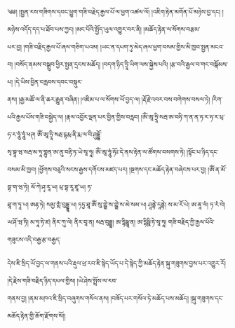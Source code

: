 ﻿  
༄༅། །སྤྱན་རས་གཟིགས་དབང་ཕྱུག་གཟི་བརྗེད་རྒྱལ་པོ་ལ་ཕྱག་འཚལ་ལོ། །འཇིག་རྟེན་མགོན་པོ་མཉེས་བྱ་དང། །མཉེས་འདོད་དད་པ་ཐོབ་པས་ཀྱང། །མང་པོའི་སྤྱོད་ཡུལ་འགྱུར་བར་ནི། །མཆོད་རྟེན་ལ་སོགས་བརྩམ་  
པར་བྱ། །གཟི་བརྗིད་རྒྱལ་པོ་ཞལ་གཅིག་པའམ། །ཡང་ན་དཔག་ཏུ་མེད་ཞལ་ཕྱག་བསམ་གྱིས་མི་ཁྱབ་སྤྱན་མངའ་བ། །བསོད་ནམས་བསྒྲུབ་ཕྱིར་སྤྱན་དྲངས་མཆོད། །བདག་ཉིད་ཧྲཱི་ཡིག་ལས་སྐྱེས་པའི། །རྩ་བའི་རྒྱལ་བ་གང་བསྒོམས་པ། །དེ་ཡིས་བྱིན་བརླབས་དབང་བསྐུར་  
ནས། །རྒྱ་མཚོ་ལ་ནི་ཆར་རྒྱུན་བཞིན། །འཇིམ་པ་ལ་སོགས་ཡོ་བྱད་ལ། །རྡོ་རྗེ་འབར་བས་བགེགས་བསལ་ཏེ། །རིག་པའི་རྒྱལ་པོས་གཟི་བསྐྱེད་ལ། །རྣལ་འབྱོར་ལྡན་པར་བྱིན་གྱིས་བརླབ། །ཨོཾ་ཨཱ་ཧྲཱི་སརྦ་ཨ་བཧི་ཀ་ན་ན་ཧ་ར་ཧ་ར་པྲ་ཧ་ར་ཧཱུཾ་ཧཱུཾ་ཕཊ། ཨོཾ་ཨཱ་ཧྲཱི་སརྦ་དྷརྨ་ནི་རྨ་ལ་བི་ཤུདྡྷོ་  
སྭ་བྷཱ་ཝ་སརྦ་མ་ཧཱ་གྷུན་ཨ་ནུ་བརྟི་ཏ་ཡེ་སཱ་ཧཱ། ཨོཾ་ཨཱ་ཧཱུཾ་ཧོཿ་དེ་ནས་རྟེན་ལ་ཚོགས་བསགས་ཏེ། །སྟོང་པ་ཉིད་དང་བསམ་མི་ཁྱབ། །ཕྱོགས་བཅུའི་སངས་རྒྱས་དགོངས་མཛད་པར། །སྔགས་དང་མཆོད་རྟེན་བཞེངས་པར་བྱ། །ཨོཾ་ན་མོ་བྷ་ག་ཝ་ཏེ། ལོ་ཀེ་ཤྭ་རཱ་ཡ། པྲ་བྷ་རཱ་ཛཱ་ཡ། ཏ་  
ཐཱ་ག་ཏཱ་ཡ། ཨརྷ་ཏེ། སམྱ་ཀྶཾ་བུདྡྷཱ་ཡ། ཏཏྱ་ཐཱ་ཨོཾ་སུ་ཀྵྨེ་ས་ཀྵྨེ་ས་མེ་སམ་ཡ། ཤཱནྟེ་དཱནྟེ། ས་མ་རོ་པེ། ཨ་ནཱ་ལཾ། ཏ་རཾ་བེ། ཡ་ཤོ་ཝ་ཏི། མ་ཧཱ་ཏེ་ཛ། ནིར་ཀུ་ལེ། ནིར་བཱ་ན། སརྦ་བུདྡྷ། ཨ་དྷིཥྛཱ་ན། ཨ་དྷིཥྛི་ཏེ་སཱ་ཧཱ། གཟི་བརྗིད་ཀྱི་རྒྱལ་པོའི་གཟུངས་འདི་བརྒྱ་རྩ་བརྒྱད་  
  
དེས་ཇི་སྲིད་ཡོ་བྱད་ལ་གནས་པའི་རྡུལ་ཕྲ་རབ་ཇི་སྙེད་ཡོད་པ་དེ་སྙེད་ཀྱི་མཆོད་རྟེན་སྐུ་གཟུགས་བྱས་པར་འགྱུར་རོ། །དེ་རྗེས་གཟི་བརྗིད་ཉིད་དཔལ་གྱིས། །ཡེ་ཤེས་སྤྲོས་ལ་རབ་  
གནས་བྱ། །ནམ་མཁའ་ཇི་སྲིད་བཞུགས་གསོལ་ནས། །བཟོད་པར་གསོལ་ཏེ་མཆོད་པས་མཆོད། །སྐུ་གཟུགས་དང་མཆོད་རྟེན་གྱི་ཆོག་རྫོགས་སོ།།  
  
  
